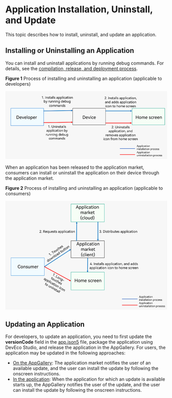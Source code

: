 # Application Installation, Uninstall, and Update

This topic describes how to install, uninstall, and update an application.

## Installing or Uninstalling an Application
You can install and uninstall applications by running debug commands. For details, see the [compilation, release, and deployment process](./application-package-structure-stage.md#package-structure-in-the-release-phase).

**Figure 1** Process of installing and uninstalling an application (applicable to developers)

![hap-intall-uninstall](figures/hap-install-uninstall-developer.png)


When an application has been released to the application market, consumers can install or uninstall the application on their device through the application market.

**Figure 2** Process of installing and uninstalling an application (applicable to consumers)

![hap-intall-uninstall](figures/hap-install-uninstall-user.png)

## Updating an Application


For developers, to update an application, you need to first update the **versionCode** field in the [app.json5](./app-configuration-file.md#appjson5-configuration-file) file, package the application using DevEco Studio, and release the application in the AppGallery. For users, the application may be updated in the following approaches:

- [On the AppGallery](https://developer.huawei.com/consumer/en/doc/harmonyos-guides-V14/store-update-V14?catalogVersion=V14): The application market notifies the user of an available update, and the user can install the update by following the onscreen instructions.
- [In the application](https://developer.huawei.com/consumer/en/doc/AppGallery-connect-Guides/appgallerykit-app-update-0000001055118286): When the application for which an update is available starts up, the AppGallery notifies the user of the update, and the user can install the update by following the onscreen instructions.

